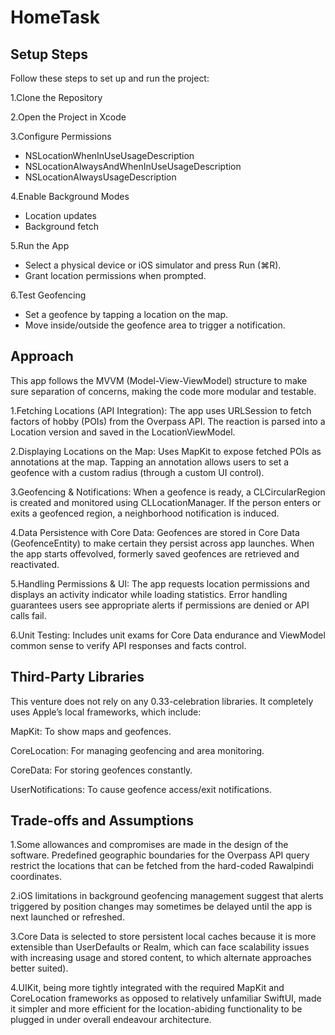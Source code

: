 # HomeTask


## Setup Steps
Follow these steps to set up and run the project:

 1.Clone the Repository
 
 2.Open the Project in Xcode
 
 3.Configure Permissions
  * NSLocationWhenInUseUsageDescription
  * NSLocationAlwaysAndWhenInUseUsageDescription
  * NSLocationAlwaysUsageDescription

 4.Enable Background Modes
   * Location updates
   * Background fetch

 5.Run the App
   * Select a physical device or iOS simulator and press Run (⌘R).
   * Grant location permissions when prompted.

  
 6.Test Geofencing
   * Set a geofence by tapping a location on the map.
   * Move inside/outside the geofence area to trigger a notification.
   


## Approach

This app follows the MVVM (Model-View-ViewModel) structure to make sure separation of concerns, making the code more modular and testable.

1.Fetching Locations (API Integration):
    The app uses URLSession to fetch factors of hobby (POIs) from the Overpass API.
    The reaction is parsed into a Location version and saved in the LocationViewModel.

2.Displaying Locations on the Map:
    Uses MapKit to expose fetched POIs as annotations at the map.
    Tapping an annotation allows users to set a geofence with a custom radius (through a custom UI control).
    
3.Geofencing & Notifications:
    When a geofence is ready, a CLCircularRegion is created and monitored using CLLocationManager.
    If the person enters or exits a geofenced region, a neighborhood notification is induced.

4.Data Persistence with Core Data:
    Geofences are stored in Core Data (GeofenceEntity) to make certain they persist across app launches.
    When the app starts offevolved, formerly saved geofences are retrieved and reactivated.

5.Handling Permissions & UI:
    The app requests location permissions and displays an activity indicator while loading statistics.
    Error handling guarantees users see appropriate alerts if permissions are denied or API calls fail.

6.Unit Testing:
    Includes unit exams for Core Data endurance and ViewModel common sense to verify API responses and facts control.
    

    

## Third-Party Libraries

This venture does not rely on any 0.33-celebration libraries. It completely uses Apple’s local frameworks, which include:

MapKit: To show maps and geofences.

CoreLocation: For managing geofencing and area monitoring.

CoreData: For storing geofences constantly.

UserNotifications: To cause geofence access/exit notifications.



## Trade-offs and Assumptions

1.Some allowances and compromises are made in the design of the software. Predefined geographic boundaries for the Overpass API query restrict the locations that can be fetched from the hard-coded Rawalpindi coordinates.

2.iOS limitations in background geofencing management suggest that alerts triggered by position changes may sometimes be delayed until the app is next launched or refreshed. 

3.Core Data is selected to store persistent local caches because it is more extensible than UserDefaults or Realm, which can face scalability issues with increasing usage and stored content, to which alternate approaches better suited).

4.UIKit, being more tightly integrated with the required MapKit and CoreLocation frameworks as opposed to relatively unfamiliar SwiftUI, made it simpler and more efficient for the location-abiding functionality to be plugged in under overall endeavour architecture. 
